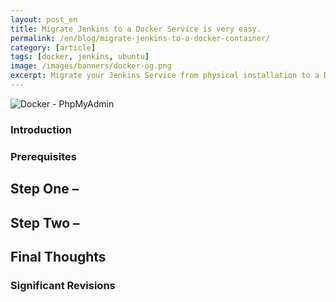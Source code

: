 ```yaml
---
layout: post_en
title: Migrate Jenkins to a Docker Service is very easy.
permalink: /en/blog/migrate-jenkins-to-a-docker-container/
category: [article]
tags: [docker, jenkins, ubuntu]
image: /images/banners/docker-og.png
excerpt: Migrate your Jenkins Service from physical installation to a Docker container is very easy. 
---
```


<img src="{{ site.baseurl }}/images/banners/docker-lamp-phpmyadmin.png" title="Docker - PhpMyAdmin" name="Docker - PhpMyAdmin" />

### Introduction

### Prerequisites

## Step One – 

## Step Two – 

## Final Thoughts

### Significant Revisions